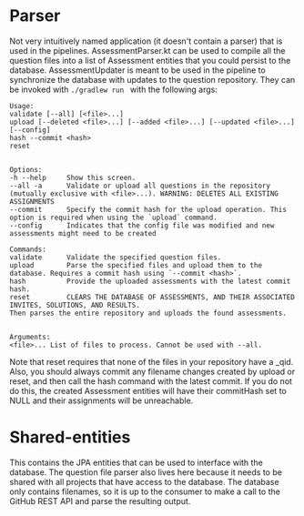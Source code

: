 # Parser

Not very intuitively named application (it doesn't contain a parser) that is used in the pipelines. AssessmentParser.kt can 
be used to compile all the question files into a list of Assessment entities that you could
persist to the database. AssessmentUpdater is meant to be used in the pipeline to synchronize the database
with updates to the question repository. They can be invoked with `./gradlew run ` with the following args:
```
Usage:
validate [--all] [<file>...]
upload [--deleted <file>...] [--added <file>...] [--updated <file>...] [--config]
hash --commit <hash>
reset


Options:
-h --help     Show this screen.
--all -a      Validate or upload all questions in the repository (mutually exclusive with <file>...). WARNING: DELETES ALL EXISTING ASSIGNMENTS
--commit      Specify the commit hash for the upload operation. This option is required when using the `upload` command.
--config      Indicates that the config file was modified and new assessments might need to be created

Commands:
validate      Validate the specified question files.
upload        Parse the specified files and upload them to the database. Requires a commit hash using `--commit <hash>`.
hash          Provide the uploaded assessments with the latest commit hash.
reset         CLEARS THE DATABASE OF ASSESSMENTS, AND THEIR ASSOCIATED INVITES, SOLUTIONS, AND RESULTS.
Then parses the entire repository and uploads the found assessments.


Arguments:
<file>... List of files to process. Cannot be used with --all.
```
Note that reset requires that none of the files in your repository have a _qid. Also, you should 
always commit any filename changes created by upload or reset, and then call the hash command with the 
latest commit. If you do not do this, the created Assessment entities will have their commitHash set to 
NULL and their assignments will be unreachable.

# Shared-entities

This contains the JPA entities that can be used to interface with the database. The question file parser also lives
here because it needs to be shared with all projects that have access to the database. The database only contains filenames,
so it is up to the consumer to make a call to the GitHub REST API and parse the resulting output.